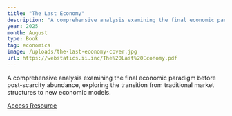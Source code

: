 ```yaml
---
title: "The Last Economy"
description: "A comprehensive analysis examining the final economic paradigm before post-scarcity abundance, exploring the transition from traditional market structures to new economic models."
year: 2025
month: August
type: Book
tag: economics
image: /uploads/the-last-economy-cover.jpg
url: https://webstatics.ii.inc/The%20Last%20Economy.pdf
---
```


A comprehensive analysis examining the final economic paradigm before post-scarcity abundance, exploring the transition from traditional market structures to new economic models.

[Access Resource](https://webstatics.ii.inc/The%20Last%20Economy.pdf)